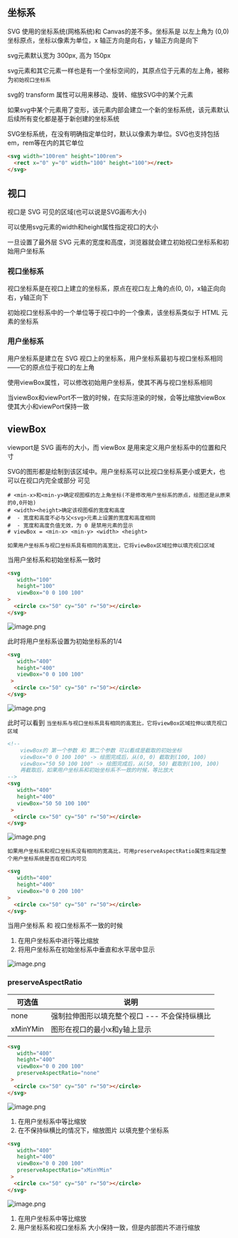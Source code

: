 ## 坐标系

SVG 使用的坐标系统(网格系统)和 Canvas的差不多。坐标系是 以左上⻆为 (0,0) 坐标原点，坐标以像素为单位，x 轴正方向是向右，y 轴正方向是向下

svg元素默认宽为 300px, 高为 150px

svg元素和其它元素一样也是有一个坐标空间的，其原点位于元素的左上⻆，被称为`初始视口坐标系`

svg的 transform 属性可以用来移动、旋转、缩放SVG中的某个元素

如果svg中某个元素用了变形，该元素内部会建立一个新的坐标系统，该元素默认后续所有变化都是基于新创建的坐标系统

SVG坐标系统，在没有明确指定单位时，默认以像素为单位。SVG也支持包括em，rem等在内的其它单位

```html
<svg width="100rem" height="100rem">
  <rect x="0" y="0" width="100" height="100"></rect>
</svg>
```



## 视口

视口是 SVG 可⻅的区域(也可以说是SVG画布大小)

可以使用svg元素的width和height属性指定视口的大小

一旦设置了最外层 SVG 元素的宽度和高度，浏览器就会建立初始视口坐标系和初始用户坐标系



### 视口坐标系

视口坐标系是在视口上建立的坐标系，原点在视口左上⻆的点(0, 0)，x轴正向向右，y轴正向下

初始视口坐标系中的一个单位等于视口中的一个像素，该坐标系类似于 HTML 元素的坐标系



### 用户坐标系

用户坐标系是建立在 SVG 视口上的坐标系，用户坐标系最初与视口坐标系相同——它的原点位于视口的左上⻆

使用viewBox属性，可以修改初始用户坐标系，使其不再与视口坐标系相同

当viewBox和viewPort不一致的时候，在实际渲染的时候，会等比缩放viewBox使其大小和viewPort保持一致



## viewBox

viewport是 SVG 画布的大小，而 viewBox 是用来定义用户坐标系中的位置和尺寸

SVG的图形都是绘制到该区域中。用户坐标系可以比视口坐标系更小或更大，也可以在视口内完全或部分 可⻅

```shell
# <min-x>和<min-y>确定视图框的左上⻆坐标(不是修改用户坐标系的原点，绘图还是从原来的0,0开始)
# <width><height>确定该视图框的宽度和高度
#  - 宽度和高度不必与父<svg>元素上设置的宽度和高度相同
#  - 宽度和高度负值无效，为 0 是禁用元素的显示
# viewBox = <min-x> <min-y> <width> <height>
```



`如果用户坐标系与视口坐标系具有相同的高宽比，它将viewBox区域拉伸以填充视口区域`

当用户坐标系和初始坐标系一致时

```html
<svg
   width="100"
   height="100"
   viewBox="0 0 100 100"
>
  <circle cx="50" cy="50" r="50"></circle>
</svg>
```

![image.png](https://s2.loli.net/2022/10/25/pyMqDN9L1jUVGRg.png)



此时将用户坐标系设置为初始坐标系的1/4

```html
<svg
   width="400"
   height="400"
   viewBox="0 0 100 100"
 >
  <circle cx="50" cy="50" r="50"></circle>
</svg>
```

![image.png](https://s2.loli.net/2022/10/25/bBJNGFaXSdP7CA4.png)

此时可以看到 `当坐标系与视口坐标系具有相同的高宽比，它将viewBox区域拉伸以填充视口区域`



```html
<!--
	viewBox的 第一个参数 和 第二个参数 可以看成是截取的初始坐标
	viewBox="0 0 100 100" -> 绘图完成后，从(0, 0) 截取到(100, 100)
	viewBox="50 50 100 100" -> 绘图完成后，从(50, 50) 截取到(100, 100)
	再截取后，如果用户坐标系和初始坐标系不一致的时候，等比放大
-->
<svg
   width="400"
   height="400"
   viewBox="50 50 100 100"
 >
  <circle cx="50" cy="50" r="50"></circle>
</svg>
```

![image.png](https://s2.loli.net/2022/10/25/4qLCu9TP8RMgDEr.png)



`如果用户坐标系和视口坐标系没有相同的宽高比，可用preserveAspectRatio属性来指定整个用户坐标系统是否在视口内可⻅`

```html
<svg
   width="400"
   height="400"
   viewBox="0 0 200 100"
>
  <circle cx="50" cy="50" r="50"></circle>
</svg>
```

当用户坐标系 和 视口坐标系不一致的时候

1. 在用户坐标系中进行等比缩放
2. 将用户坐标系在初始坐标系中垂直和水平居中显示

![image.png](https://s2.loli.net/2022/10/25/m9vIbTia2XDJu3F.png)



### preserveAspectRatio

| 可选值   | 说明                                          |
| -------- | --------------------------------------------- |
| none     | 强制拉伸图形以填充整个视口 --- 不会保持纵横比 |
| xMinYMin | 图形在视口的最小x和y轴上显示                  |

```html
<svg
   width="400"
   height="400"
   viewBox="0 0 200 100"
   preserveAspectRatio="none"
 >
  <circle cx="50" cy="50" r="50"></circle>
</svg>
```

![image.png](https://s2.loli.net/2022/10/25/Y4y1tH5nDocGOhS.png)

1. 在用户坐标系中等比缩放
2. 在不保持纵横比的情况下，缩放图片 以填充整个坐标系



```html
<svg
   width="400"
   height="400"
   viewBox="0 0 200 100"
   preserveAspectRatio="xMinYMin"
 >
  <circle cx="50" cy="50" r="50"></circle>
</svg>
```

![image.png](https://s2.loli.net/2022/10/25/Sx7EyJ23OtkfaAQ.png)

1. 在用户坐标系中等比缩放
2. 用户坐标系和视口坐标系 大小保持一致，但是内部图片不进行缩放

